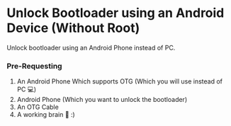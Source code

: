 # Unlock Bootloader using an Android Device (Without Root) 
Unlock bootloader using an Android Phone instead of PC.  

### Pre-Requesting
1. An Android Phone Which supports OTG (Which you will use instead of PC 💻)
2. Android Phone (Which you want to unlock the bootloader)
3. An OTG Cable
4. A working brain 🧠 :)

